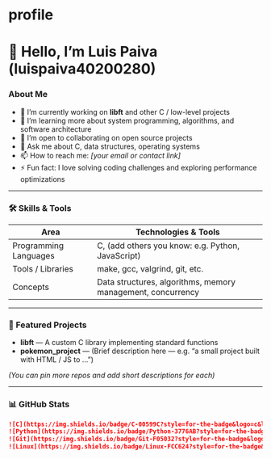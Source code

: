 # profile
# 👋 Hello, I’m Luis Paiva (luispaiva40200280)

### About Me  
- 🔭 I’m currently working on **libft** and other C / low-level projects  
- 🌱 I’m learning more about system programming, algorithms, and software architecture  
- 👯 I’m open to collaborating on open source projects  
- 💬 Ask me about C, data structures, operating systems  
- 📫 How to reach me: *[your email or contact link]*  
- ⚡ Fun fact: I love solving coding challenges and exploring performance optimizations  

---

### 🛠️ Skills & Tools

| Area | Technologies & Tools |
|---|---|
| Programming Languages | C, (add others you know: e.g. Python, JavaScript) |
| Tools / Libraries | make, gcc, valgrind, git, etc. |
| Concepts | Data structures, algorithms, memory management, concurrency |

---

### 🔗 Featured Projects  

- **libft** — A custom C library implementing standard functions  
- **pokemon_project** — (Brief description here — e.g. “a small project built with HTML / JS to …”)  

*(You can pin more repos and add short descriptions for each)*

---

### 📊 GitHub Stats  

```md
![C](https://img.shields.io/badge/C-00599C?style=for-the-badge&logo=c&logoColor=white)
![Python](https://img.shields.io/badge/Python-3776AB?style=for-the-badge&logo=python&logoColor=white)
![Git](https://img.shields.io/badge/Git-F05032?style=for-the-badge&logo=git&logoColor=white)
![Linux](https://img.shields.io/badge/Linux-FCC624?style=for-the-badge&logo=linux&logoColor=black)


